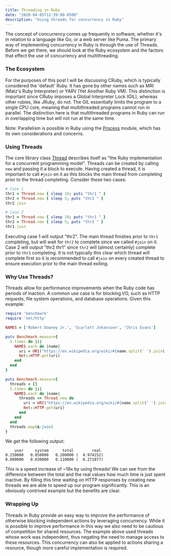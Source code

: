 ```yaml
---
title: Threading in Ruby
date: "2020-04-05T12:39:00-0500"
description: "Using threads for concurrency in Ruby"
---
```

The concept of concurrency comes up frequently in software, whether it's in relation to a language like Go, or a web server like Puma. The primary way of implementing concurrency in Ruby is through the use of Threads. Before we get there, we should look at the Ruby ecosystem and the factors that effect the use of concurrency and multithreading.

### The Ecosystem

For the purposes of this post I will be discussing CRuby, which is typically considered the 'default' Ruby. It has gone by other names such as MRI (Matz's Ruby Interpreter) or YARV (Yet Another Ruby VM). This distinction is important since CRuby imposes a Global Interpreter Lock (GIL), whereas other rubies, like JRuby, do not. The GIL essentially limits the program to a single CPU core, meaning that multithreaded programs cannot run in parallel. The distinction here is that multithreaded programs in Ruby can run in overlapping time but will not run at the same time.

Note: Parallelism is possible in Ruby using the [Process](https://ruby-doc.org/core-2.7.0/Process.html) module, which has its own considerations and concerns.

### Using Threads
The core library class [Thread](https://ruby-doc.org/core-2.7.0/Thread.html) describes itself as "the Ruby implementation for a concurrent programming model". Threads can be created by calling `new` and passing it a block to execute. Having created a thread, it is important to call `#join` on it as this blocks the main thread from completing prior to the thread completing. Consider these two cases:

```Ruby
# Case 1
thr1 = Thread.new { sleep 10; puts "thr1 " }
thr2 = Thread.new { sleep 5; puts "thr2 " }
thr2.join

# Case 2
thr1 = Thread.new { sleep 10; puts "thr1 " }
thr2 = Thread.new { sleep 5; puts "thr2 " }
thr1.join
```

Executing case 1 will output "thr2". The main thread finishes prior to `thr1` completing, but will wait for `thr2` to complete since we called `#join` on it. Case 2 will output "thr2 thr1" since `thr2` will (almost certainly) complete prior to `thr1` completing. It is not typically this clear which thread will complete first so it is recommended to call `#join` on every created thread to ensure execution prior to the main thread exiting.

### Why Use Threads?
Threads allow for performance improvements when the Ruby code has periods of inaction. A common use case is for blocking I/O, such as HTTP requests, file system operations, and database operations. Given this example:
```ruby
require 'benchmark'
require 'net/http'

NAMES = ['Robert Downey Jr.', 'Scarlett Johanssen', 'Chris Evans']

puts Benchmark.measure{
  5.times do |i|
    NAMES.each do |name|
      uri = URI("https://en.wikipedia.org/wiki/#{name.split(' ').join('_')}")
      Net::HTTP.get(uri)
    end
  end
}

puts Benchmark.measure{
  threads = []
  5.times do |i|
    NAMES.each do |name|
      threads << Thread.new do
        uri = URI("https://en.wikipedia.org/wiki/#{name.split(' ').join('_')}")
        Net::HTTP.get(uri)
      end
    end
  end
  threads.map(&:join)
}
```
We get the following output:
```
    user     system      total        real
0.150000   0.050000   0.200000 (  4.974252)
0.080000   0.030000   0.110000 (  0.271877)
```
This is a speed increase of ~18x by using threads! We can see from the difference between the total and the real values how much time is just spent inactive. By filling this time waiting on HTTP responses by creating new threads we are able to speed up our program significantly. This is an obviously contrived example but the benefits are clear.

### Wrapping Up
Threads in Ruby provide an easy way to improve the performance of otherwise blocking independent actions by leveraging concurrency. While it is possible to improve performance in this way we also need to be cautious of competition for shared resources. The example above used threads whose work was independent, thus negating the need to manage access to these resources. This concurrency can also be applied to actions sharing a resource, though more careful implementation is required.
